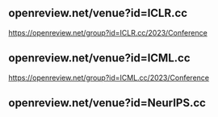 ## openreview.net/venue?id=ICLR.cc

https://openreview.net/group?id=ICLR.cc/2023/Conference

## openreview.net/venue?id=ICML.cc

https://openreview.net/group?id=ICML.cc/2023/Conference

## openreview.net/venue?id=NeurIPS.cc
